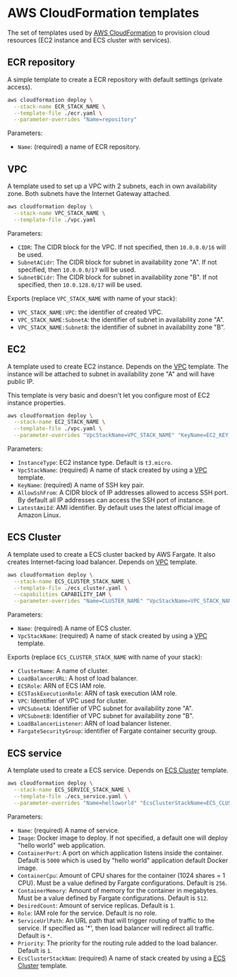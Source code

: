 # AWS CloudFormation templates

The set of templates used by [AWS CloudFormation](https://aws.amazon.com/cloudformation/)
to provision cloud resources (EC2 instance and ECS cluster with services).

## ECR repository

A simple template to create a ECR repository with default settings (private
access).

```.bash
aws cloudformation deploy \
  --stack-name ECR_STACK_NAME \
  --template-file ./ecr.yaml \
  --parameter-overrides "Name=repository"
```

Parameters:

* `Name`: (required) a name of ECR repository.

## VPC

A template used to set up a VPC with 2 subnets, each in own availability
zone. Both subnets have the Internet Gateway attached.

```.bash
aws cloudformation deploy \
  --stack-name VPC_STACK_NAME \
  --template-file ./vpc.yaml
```

Parameters:

* `CIDR`: The CIDR block for the VPC. If not specified, then `10.0.0.0/16`
  will be used.
* `SubnetACidr`: The CIDR block for subnet in availability zone "A". If not
  specified, then `10.0.0.0/17` will be used.
* `SubnetBCidr`: The CIDR block for subnet in availability zone "B". If not
  specified, then `10.0.128.0/17` will be used.

Exports (replace `VPC_STACK_NAME` with name of your stack):

* `VPC_STACK_NAME:VPC`: the identifier of created VPC.
* `VPC_STACK_NAME:SubnetA`: the identifier of subnet in availability zone "A".
* `VPC_STACK_NAME:SubnetB`: the identifier of subnet in availability zone "B".

## EC2

A template used to create EC2 instance. Depends on the [VPC](#VPC) template.
The instance will be attached to subnet in availability zone "A" and will
have public IP.

This template is very basic and doesn't let you configure most of EC2 instance
properties.

```.bash
aws cloudformation deploy \
  --stack-name EC2_STACK_NAME \
  --template-file ./vpc.yaml \
  --parameter-overrides "VpcStackName=VPC_STACK_NAME" "KeyName=EC2_KEY_PAIR"
```

Parameters:

* `InstanceType`: EC2 instance type. Default is `t3.micro`.
* `VpcStackName`: (required) A name of stack created by using a [VPC](#VPC)
  template.
* `KeyName`: (required) A name of SSH key pair.
* `AllowSshFrom`: A CIDR block of IP addresses allowed to access SSH port.
  By default all IP addresses can access the SSH port of instance.
* `LatestAmiId`: AMI identifier. By default uses the latest official image
  of Amazon Linux.

## ECS Cluster

A template used to create a ECS cluster backed by AWS Fargate. It also
creates Internet-facing load balancer. Depends on [VPC](#VPC) template.

```.bash
aws cloudformation deploy \
  --stack-name ECS_CLUSTER_STACK_NAME \
  --template-file ./ecs_cluster.yaml \
  --capabilities CAPABILITY_IAM \
  --parameter-overrides "Name=CLUSTER_NAME" "VpcStackName=VPC_STACK_NAME"
```

Parameters:

* `Name`: (required) A name of ECS cluster.
* `VpcStackName`: (required) A name of stack created by using a [VPC](#VPC)
  template.

Exports (replace `ECS_CLUSTER_STACK_NAME` with name of your stack):

* `ClusterName`: A name of cluster.
* `LoadBalancerURL`: A host of load balancer.
* `ECSRole`: ARN of ECS IAM role.
* `ECSTaskExecutionRole`: ARN of task execution IAM role.
* `VPC`: Identifier of VPC used for cluster.
* `VPCSubnetA`: Identifier of VPC subnet for availability zone "A".
* `VPCSubnetB`: Identifier of VPC subnet for availability zone "B".
* `LoadBalancerListener`: ARN of load balancer listener.
* `FargateSecurityGroup`: identifier of Fargate container security group.

## ECS service

A template used to create a ECS service. Depends on [ECS Cluster](#ECS-Cluster)
template.

```.bash
aws cloudformation deploy \
  --stack-name ECS_SERVICE_STACK_NAME \
  --template-file ./ecs_service.yaml \
  --parameter-overrides "Name=helloworld" "EcsClusterStackName=ECS_CLUSTER_STACK_NAME"
```

Parameters:

* `Name`: (required) A name of service.
* `Image`: Docker image to deploy. If not specified, a default one will deploy
  "hello world" web application.
* `ContainerPort`: A port on which application listens inside the container.
  Default is `5000` which is used by "hello world" application default Docker
  image.
* `ContainerCpu`: Amount of CPU shares for the container (1024 shares = 1 CPU).
  Must be a value defined by Fargate configurations. Default is `256`.
* `ContainerMemory`: Amount of memory for the container in megabytes.
  Must be a value defined by Fargate configurations. Default is `512`.
* `DesiredCount`: Amount of service replicas. Default is `1`.
* `Role`: IAM role for the service. Default is no role.
* `ServiceUrlPath`: An URL path that will trigger routing of traffic to the
  service. If specified as '*', then load balancer will redirect all traffic.
  Default is `*`.
* `Priority`: The priority for the routing rule added to the load balancer.
  Default is `1`.
* `EcsClusterStackNam`: (required) A name of stack created by using a
  [ECS Cluster](#ECS-Cluster) template.
